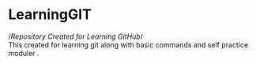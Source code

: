 # LearningGIT
/*Repository Created for Learning GitHub*/
<br>
This created for learning git along with basic commands and self practice moduler .
